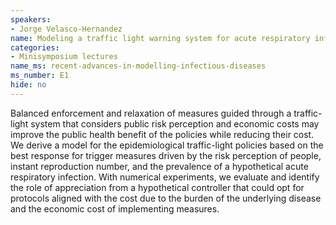 ```yaml
---
speakers:
- Jorge Velasco-Hernandez
name: Modeling a traffic light warning system for acute respiratory infections
categories:
- Minisymposium lectures
name_ms: recent-advances-in-modelling-infectious-diseases
ms_number: E1
hide: no
---
```

Balanced enforcement and relaxation of measures guided through a traffic-light system that considers public risk perception and economic costs may improve the public health benefit of the policies while reducing their cost. We derive a model for the epidemiological traffic-light policies based on the best response for trigger measures driven by the risk perception of people, instant reproduction number, and the prevalence of a hypothetical acute respiratory infection. With numerical experiments, we evaluate and identify the role of appreciation from a hypothetical controller that could opt for protocols aligned with the cost due to the burden of the underlying disease and the economic cost of implementing measures.


